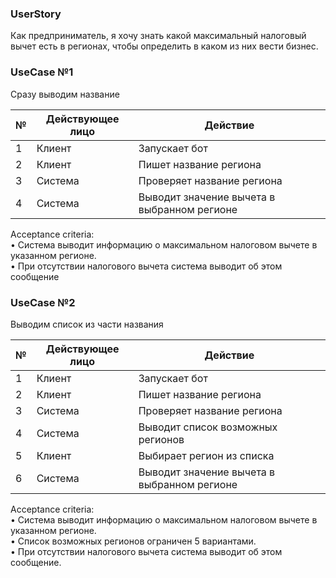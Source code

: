 ### UserStory
Как предприниматель, я хочу знать какой максимальный налоговый вычет есть в регионах, чтобы определить в каком из них вести бизнес.

### UseCase №1
Сразу выводим название


|№	|Действующее лицо |Действие                     |  
|---|-----------------|-----------------------------|
|1	|Клиент	          |Запускает бот                |  
|2	|Клиент	          |Пишет название региона       |  
|3	|Система	      |Проверяет название региона   |  
|4	|Система          |Выводит значение вычета в выбранном регионе|

Acceptance criteria:  
•	Система выводит информацию о максимальном налоговом вычете в указанном регионе.  
•	При отсутствии налогового вычета система выводит об этом сообщение


### UseCase №2
Выводим список из части названия  

|№	|Действующее лицо |Действие                     |  
|---|-----------------|-----------------------------|
|1	|Клиент	          |Запускает бот                |  
|2	|Клиент	          |Пишет название региона       |  
|3	|Система	      |Проверяет название региона   |  
|4	|Система	      |Выводит список возможных регионов|
|5	|Клиент	          |Выбирает регион из списка|
|6	|Система	      |Выводит значение вычета в выбранном регионе|

Acceptance criteria:  
•	Система выводит информацию о максимальном налоговом вычете в указанном регионе.  
•	Список возможных регионов ограничен 5 вариантами.  
•	При отсутствии налогового вычета система выводит об этом сообщение.  
